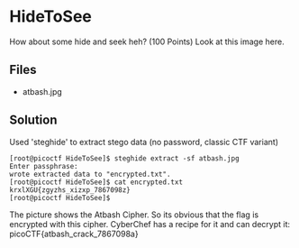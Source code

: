 # HideToSee
How about some hide and seek heh? (100 Points)
Look at this image here.

## Files
- atbash.jpg

## Solution
Used 'steghide' to extract stego data (no password, classic CTF variant)
```
[root@picoctf HideToSee]$ steghide extract -sf atbash.jpg
Enter passphrase:
wrote extracted data to "encrypted.txt".
[root@picoctf HideToSee]$ cat encrypted.txt
krxlXGU{zgyzhs_xizxp_7867098z}
[root@picoctf HideToSee]$
```

The picture shows the Atbash Cipher. So its obvious that the flag is encrypted with this cipher. CyberChef has a recipe for it and can decrypt it:
picoCTF{atbash\_crack\_7867098a}
